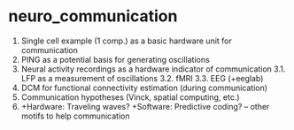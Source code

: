 # neuro_communication

1. Single cell example (1 comp.) as a basic hardware unit for communication
2. PING as a potential basis for generating oscillations
3. Neural activity recordings as a hardware indicator of communication
  3.1. LFP as a measurement of oscillations
  3.2. fMRI
  3.3. EEG (+eeglab)
5. DCM for functional connectivity estimation (during communication)
6. Communication hypotheses (Vinck, spatial computing, etc.)
7. +Hardware: Traveling waves? +Software: Predictive coding? – other motifs to help communication
